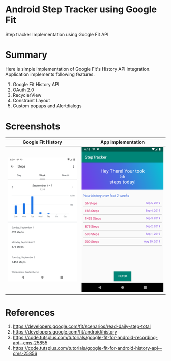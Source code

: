 # Android Step Tracker using Google Fit
Step tracker Implementation using Google Fit API

# Summary
Here is simple implementation of Google Fit's History API integration. Application implements following features.
1. Google Fit History API
2. OAuth 2.0 
3. RecyclerView
4. Constraint Layout
5. Custom popups and Alertdialogs 

# Screenshots

Google Fit History             |  App implementation
:-------------------------:|:-------------------------:
![Google Fit History](Screenshots/google_fit.png) |  ![Step Tracker Screenshot 1](Screenshots/updated_app3.png)

# References
1. https://developers.google.com/fit/scenarios/read-daily-step-total
2. https://developers.google.com/fit/android/history
3. https://code.tutsplus.com/tutorials/google-fit-for-android-recording-api--cms-25855
4. https://code.tutsplus.com/tutorials/google-fit-for-android-history-api--cms-25856